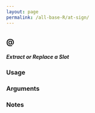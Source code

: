 ```yaml
---
layout: page
permalink: /all-base-R/at-sign/
---
```


## __@__

#### _Extract or Replace a Slot_

### Usage

### Arguments

### Notes

